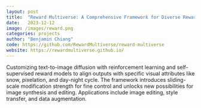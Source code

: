 ```yaml
---
layout: post
title:  "Reward Multiverse: A Comprehensive Framework for Diverse Reward Models in Image Generation"
date:   2023-12-12
image: /images/reward.png
categories: projects
author: "Benjamin Chiang"
code: https://github.com/RewardMultiverse/reward-multiverse
website: https://rewardmultiverse.github.io/
---
```


Customizing text-to-image diffusion with reinforcement learning and self-supervised reward models to align outputs with specific visual attributes like snow, pixelation, and day-night cycle. The framework introduces sliding-scale modification strength for fine control and unlocks new possibilities for image synthesis and editing. Applications include image editing, style transfer, and data augmentation.